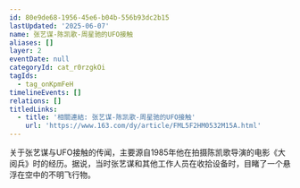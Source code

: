 ```yaml
---
id: 80e9de68-1956-45e6-b04b-556b93dc2b15
lastUpdated: '2025-06-07'
name: 张艺谋-陈凯歌-周星驰的UFO接触
aliases: []
layer: 2
eventDate: null
categoryId: cat_r0rzgkOi
tagIds:
  - tag_onKpmFeH
timelineEvents: []
relations: []
titledLinks:
  - title: '相關連結: 张艺谋-陈凯歌-周星驰的UFO接触'
    url: 'https://www.163.com/dy/article/FML5F2HM0532M15A.html'
---
```

关于张艺谋与UFO接触的传闻，主要源自1985年他在拍摄陈凯歌导演的电影《大阅兵》时的经历。据说，当时张艺谋和其他工作人员在收拾设备时，目睹了一个悬浮在空中的不明飞行物。
